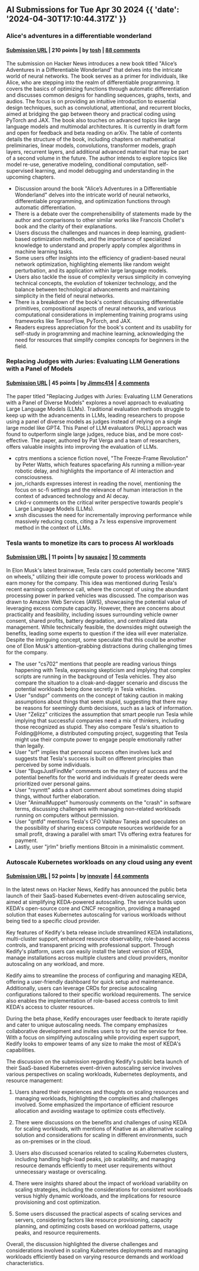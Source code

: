 ## AI Submissions for Tue Apr 30 2024 {{ 'date': '2024-04-30T17:10:44.317Z' }}

### Alice's adventures in a differentiable wonderland

#### [Submission URL](https://www.sscardapane.it/alice-book) | 210 points | by [tosh](https://news.ycombinator.com/user?id=tosh) | [88 comments](https://news.ycombinator.com/item?id=40213292)

The submission on Hacker News introduces a new book titled "Alice’s Adventures in a Differentiable Wonderland" that delves into the intricate world of neural networks. The book serves as a primer for individuals, like Alice, who are stepping into the realm of differentiable programming. It covers the basics of optimizing functions through automatic differentiation and discusses common designs for handling sequences, graphs, texts, and audios. The focus is on providing an intuitive introduction to essential design techniques, such as convolutional, attentional, and recurrent blocks, aimed at bridging the gap between theory and practical coding using PyTorch and JAX. The book also touches on advanced topics like large language models and multimodal architectures. It is currently in draft form and open for feedback and beta reading on arXiv. The table of contents details the structure of the book, including chapters on mathematical preliminaries, linear models, convolutions, transformer models, graph layers, recurrent layers, and additional advanced material that may be part of a second volume in the future. The author intends to explore topics like model re-use, generative modeling, conditional computation, self-supervised learning, and model debugging and understanding in the upcoming chapters.

- Discussion around the book "Alice’s Adventures in a Differentiable Wonderland" delves into the intricate world of neural networks, differentiable programming, and optimization functions through automatic differentiation.
- There is a debate over the comprehensibility of statements made by the author and comparisons to other similar works like Francois Chollet's book and the clarity of their explanations.
- Users discuss the challenges and nuances in deep learning, gradient-based optimization methods, and the importance of specialized knowledge to understand and properly apply complex algorithms in machine learning tasks.
- Some users offer insights into the efficiency of gradient-based neural network optimization, highlighting elements like random weight perturbation, and its application within large language models.
- Users also tackle the issue of complexity versus simplicity in conveying technical concepts, the evolution of tokenizer technology, and the balance between technological advancements and maintaining simplicity in the field of neural networks.
- There is a breakdown of the book's content discussing differentiable primitives, compositional aspects of neural networks, and various computational considerations in implementing training programs using frameworks like TensorFlow, PyTorch, and JAX.
- Readers express appreciation for the book's content and its usability for self-study in programming and machine learning, acknowledging the need for resources that simplify complex concepts for beginners in the field.

### Replacing Judges with Juries: Evaluating LLM Generations with a Panel of Models

#### [Submission URL](https://arxiv.org/abs/2404.18796) | 45 points | by [Jimmc414](https://news.ycombinator.com/user?id=Jimmc414) | [4 comments](https://news.ycombinator.com/item?id=40215100)

The paper titled "Replacing Judges with Juries: Evaluating LLM Generations with a Panel of Diverse Models" explores a novel approach to evaluating Large Language Models (LLMs). Traditional evaluation methods struggle to keep up with the advancements in LLMs, leading researchers to propose using a panel of diverse models as judges instead of relying on a single large model like GPT4. This Panel of LLM evaluators (PoLL) approach was found to outperform single large judges, reduce bias, and be more cost-effective. The paper, authored by Pat Verga and a team of researchers, offers valuable insights into improving the evaluation of LLMs.

- cptrs mentions a science fiction novel, "The Freeze-Frame Revolution" by Peter Watts, which features spacefaring AIs running a million-year robotic delay, and highlights the importance of AI interaction and consciousness.
- jon_richards expresses interest in reading the novel, mentioning the focus on sc-fi settings and the relevance of human interaction in the context of advanced technology and AI decay.
- crkd-v comments on the critical writer perspective towards people's Large Language Models (LLMs).
- xnsh discusses the need for incrementally improving performance while massively reducing costs, citing a 7x less expensive improvement method in the context of LLMs.

### Tesla wants to monetize its cars to process AI workloads

#### [Submission URL](https://www.theregister.com/2024/04/30/tesla_ai_workloads/) | 11 points | by [sausajez](https://news.ycombinator.com/user?id=sausajez) | [10 comments](https://news.ycombinator.com/item?id=40214662)

In Elon Musk's latest brainwave, Tesla cars could potentially become "AWS on wheels," utilizing their idle compute power to process workloads and earn money for the company. This idea was mentioned during Tesla's recent earnings conference call, where the concept of using the abundant processing power in parked vehicles was discussed. The comparison was drawn to Amazon Web Services (AWS), showcasing the potential value of leveraging excess compute capacity. However, there are concerns about practicality and feasibility, including issues surrounding vehicle owner consent, shared profits, battery degradation, and centralized data management. While technically feasible, the downsides might outweigh the benefits, leading some experts to question if the idea will ever materialize. Despite the intriguing concept, some speculate that this could be another one of Elon Musk's attention-grabbing distractions during challenging times for the company.

- The user "cs702" mentions that people are reading various things happening with Tesla, expressing skepticism and implying that complex scripts are running in the background of Tesla vehicles. They also compare the situation to a cloak-and-dagger scenario and discuss the potential workloads being done secretly in Tesla vehicles.
- User "sndspr" comments on the concept of taking caution in making assumptions about things that seem stupid, suggesting that there may be reasons for seemingly dumb decisions, such as a lack of information.
- User "Zelizz" criticizes the assumption that smart people run Tesla while implying that successful companies need a mix of thinkers, including those recognized as stupid. They also compare Tesla's situation to Folding@Home, a distributed computing project, suggesting that Tesla might use their compute power to engage people emotionally rather than legally.
- User "srf" implies that personal success often involves luck and suggests that Tesla's success is built on different principles than perceived by some individuals.
- User "BugsJustFindMe" comments on the mystery of success and the potential benefits for the world and individuals if greater deeds were prioritized over personal gains.
- User "rsynntt" adds a short comment about sometimes doing stupid things, without further elaboration.
- User "AnimalMuppet" humorously comments on the "crash" in software terms, discussing challenges with managing non-related workloads running on computers without permission.
- User "qntfd" mentions Tesla's CFO Vaibhav Taneja and speculates on the possibility of sharing excess compute resources worldwide for a small profit, drawing a parallel with smart TVs offering extra features for payment.
- Lastly, user "jrlm" briefly mentions Bitcoin in a minimalistic comment.

### Autoscale Kubernetes workloads on any cloud using any event

#### [Submission URL](https://kedify.io/resources/blog/kedify-keda-powered-public-beta-launch-announcement/) | 52 points | by [innovate](https://news.ycombinator.com/user?id=innovate) | [44 comments](https://news.ycombinator.com/item?id=40213365)

In the latest news on Hacker News, Kedify has announced the public beta launch of their SaaS-based Kubernetes event-driven autoscaling service, aimed at simplifying KEDA-powered autoscaling. The service builds upon KEDA's open-source core and CNCF recognition, providing a managed solution that eases Kubernetes autoscaling for various workloads without being tied to a specific cloud provider. 

Key features of Kedify's beta release include streamlined KEDA installations, multi-cluster support, enhanced resource observability, role-based access controls, and transparent pricing with professional support. Through Kedify's platform, users can easily install the latest version of KEDA, manage installations across multiple clusters and cloud providers, monitor autoscaling on any workload, and more.

Kedify aims to streamline the process of configuring and managing KEDA, offering a user-friendly dashboard for quick setup and maintenance. Additionally, users can leverage CRDs for precise autoscaling configurations tailored to their specific workload requirements. The service also enables the implementation of role-based access controls to limit KEDA's access to cluster resources.

During the beta phase, Kedify encourages user feedback to iterate rapidly and cater to unique autoscaling needs. The company emphasizes collaborative development and invites users to try out the service for free. With a focus on simplifying autoscaling while providing expert support, Kedify looks to empower teams of any size to make the most of KEDA's capabilities.

The discussion on the submission regarding Kedify's public beta launch of their SaaS-based Kubernetes event-driven autoscaling service involves various perspectives on scaling workloads, Kubernetes deployments, and resource management:

1. Users shared their experiences and thoughts on scaling resources and managing workloads, highlighting the complexities and challenges involved. Some emphasized the importance of efficient resource allocation and avoiding wastage to optimize costs effectively.

2. There were discussions on the benefits and challenges of using KEDA for scaling workloads, with mentions of Knative as an alternative scaling solution and considerations for scaling in different environments, such as on-premises or in the cloud.

3. Users also discussed scenarios related to scaling Kubernetes clusters, including handling high-load peaks, job scalability, and managing resource demands efficiently to meet user requirements without unnecessary wastage or overscaling.

4. There were insights shared about the impact of workload variability on scaling strategies, including the considerations for consistent workloads versus highly dynamic workloads, and the implications for resource provisioning and cost optimization.

5. Some users discussed the practical aspects of scaling services and servers, considering factors like resource provisioning, capacity planning, and optimizing costs based on workload patterns, usage peaks, and resource requirements.

Overall, the discussion highlighted the diverse challenges and considerations involved in scaling Kubernetes deployments and managing workloads efficiently based on varying resource demands and workload characteristics.

